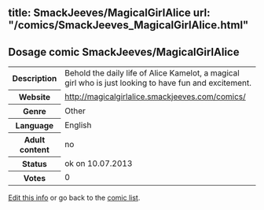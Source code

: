 title: SmackJeeves/MagicalGirlAlice
url: "/comics/SmackJeeves_MagicalGirlAlice.html"
---
Dosage comic SmackJeeves/MagicalGirlAlice
-----------------------------------------

<p id="msg"></p>
<script type="text/javascript">
if (window.location.search === '?edit_info_mail=sent_ok') {
  var elem = document.getElementById("msg");
  elem.innerHTML = 'Edited information sucessfully sent for review, which is usually done daily. Thanks!';
  elem.className = 'ok';
}
</script>
<table class="comicinfo">
<tr>
<th>Description</th><td>Behold the daily life of Alice Kamelot, a magical girl who is just looking to have fun and excitement.</td>
</tr>
<tr>
<th>Website</th><td><a href="http://magicalgirlalice.smackjeeves.com/comics/">http://magicalgirlalice.smackjeeves.com/comics/</a></td>
</tr>
<tr>
<th>Genre</th><td>Other</td>
</tr>
<tr>
<th>Language</th><td>English</td>
</tr>
<tr>
<th>Adult content</th><td>no</td>
</tr>
<tr>
<th>Status</th><td>ok on 10.07.2013</td>
</tr>
<tr>
<th>Votes</th><td>0</td>
</tr>
</table>

[Edit this info](SmackJeeves_MagicalGirlAlice_edit.html) or go back to the [comic list](../comic-index.html).
